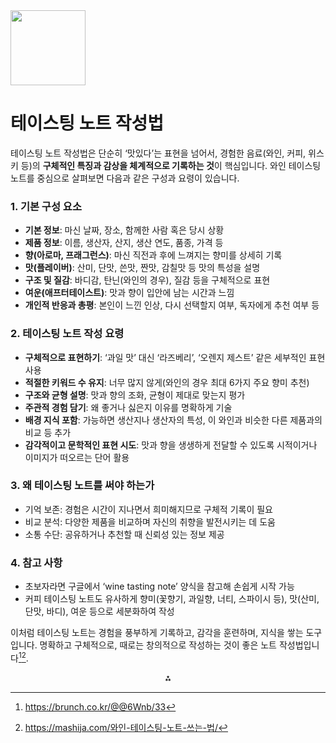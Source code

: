 <img src="https://r2cdn.perplexity.ai/pplx-full-logo-primary-dark%402x.png" class="logo" width="120"/>

# 테이스팅 노트 작성법

테이스팅 노트 작성법은 단순히 ‘맛있다’는 표현을 넘어서, 경험한 음료(와인, 커피, 위스키 등)의 **구체적인 특징과 감상을 체계적으로 기록하는 것**이 핵심입니다. 와인 테이스팅 노트를 중심으로 살펴보면 다음과 같은 구성과 요령이 있습니다.

### 1. 기본 구성 요소

- **기본 정보**: 마신 날짜, 장소, 함께한 사람 혹은 당시 상황
- **제품 정보**: 이름, 생산자, 산지, 생산 연도, 품종, 가격 등
- **향(아로마, 프래그런스)**: 마신 직전과 후에 느껴지는 향미를 상세히 기록
- **맛(플레이버)**: 산미, 단맛, 쓴맛, 짠맛, 감칠맛 등 맛의 특성을 설명
- **구조 및 질감**: 바디감, 탄닌(와인의 경우), 질감 등을 구체적으로 표현
- **여운(애프터테이스트)**: 맛과 향이 입안에 남는 시간과 느낌
- **개인적 반응과 총평**: 본인이 느낀 인상, 다시 선택할지 여부, 독자에게 추천 여부 등


### 2. 테이스팅 노트 작성 요령

- **구체적으로 표현하기**: ‘과일 맛’ 대신 ‘라즈베리’, ‘오렌지 제스트’ 같은 세부적인 표현 사용
- **적절한 키워드 수 유지**: 너무 많지 않게(와인의 경우 최대 6가지 주요 향미 추천)
- **구조와 균형 설명**: 맛과 향의 조화, 균형이 제대로 맞는지 평가
- **주관적 경험 담기**: 왜 좋거나 싫은지 이유를 명확하게 기술
- **배경 지식 포함**: 가능하면 생산지나 생산자의 특성, 이 와인과 비슷한 다른 제품과의 비교 등 추가
- **감각적이고 문학적인 표현 시도**: 맛과 향을 생생하게 전달할 수 있도록 시적이거나 이미지가 떠오르는 단어 활용


### 3. 왜 테이스팅 노트를 써야 하는가

- 기억 보존: 경험은 시간이 지나면서 희미해지므로 구체적 기록이 필요
- 비교 분석: 다양한 제품을 비교하며 자신의 취향을 발전시키는 데 도움
- 소통 수단: 공유하거나 추천할 때 신뢰성 있는 정보 제공


### 4. 참고 사항

- 초보자라면 구글에서 ‘wine tasting note’ 양식을 참고해 손쉽게 시작 가능
- 커피 테이스팅 노트도 유사하게 향미(꽃향기, 과일향, 너티, 스파이시 등), 맛(산미, 단맛, 바디), 여운 등으로 세분화하여 작성

이처럼 테이스팅 노트는 경험을 풍부하게 기록하고, 감각을 훈련하며, 지식을 쌓는 도구입니다. 명확하고 구체적으로, 때로는 창의적으로 작성하는 것이 좋은 노트 작성법입니다[^1][^2].

<div style="text-align: center">⁂</div>

[^1]: https://brunch.co.kr/@@6Wnb/33

[^2]: https://mashija.com/와인-테이스팅-노트-쓰는-법/

[^3]: https://www.youtube.com/watch?v=geA8FBTzaOg

[^4]: https://mashija.com/올바른-테이스팅-노트-쓰기-1/

[^5]: https://pommestory.tistory.com/25

[^6]: https://re-view-lee.tistory.com/85

